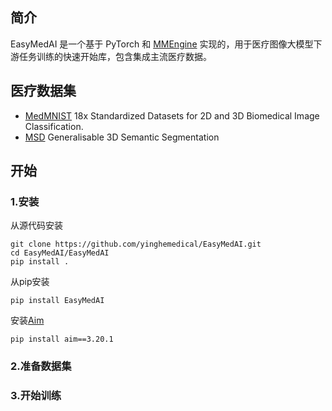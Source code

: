 ## 简介
EasyMedAI 是一个基于 PyTorch 和 [MMEngine](https://github.com/open-mmlab/mmengine) 实现的，用于医疗图像大模型下游任务训练的快速开始库，包含集成主流医疗数据。
## 医疗数据集
* [MedMNIST](https://github.com/MedMNIST/MedMNIST) 18x Standardized Datasets for 2D and 3D Biomedical Image Classification.
* [MSD](http://medicaldecathlon.com) Generalisable 3D Semantic Segmentation
## 开始
### 1.安装
从源代码安装
```
git clone https://github.com/yinghemedical/EasyMedAI.git
cd EasyMedAI/EasyMedAI
pip install .
```
从pip安装
```
pip install EasyMedAI
```
安装[Aim](https://github.com/aimhubio/aim) 
```
pip install aim==3.20.1
```
### 2.准备数据集
### 3.开始训练
